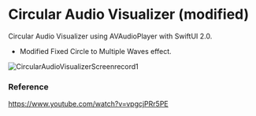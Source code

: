 # Circular Audio Visualizer (modified)

Circular Audio Visualizer using AVAudioPlayer with SwiftUI 2.0.

- Modified Fixed Circle to Multiple Waves effect.

![CircularAudioVisualizerScreenrecord1](https://user-images.githubusercontent.com/3436468/102597245-52ac9600-4155-11eb-9b9c-43618fb3e44d.gif)

### Reference

https://www.youtube.com/watch?v=vpgcjPRr5PE
